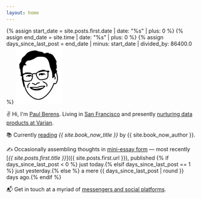 ```yaml
---
layout: home
---
```

{% assign start_date = site.posts.first.date | date: "%s" | plus: 0 %}
{% assign end_date = site.time | date: "%s" | plus: 0 %}
{% assign days_since_last_post = end_date | minus: start_date | divided_by: 86400.0 %}
<img src="/assets/images/pmb.avatar.tr.png" width="25%" height="25%">

✌ Hi, I'm [Paul Berens](/infobox/). Living in [San Francisco](/sf/) and presently [nurturing data products at Varian](/bio/).

📚 Currently [reading](/books/) *{{ site.book_now_title }}* by {{ site.book_now_author }}.

✍ Occasionally assembling thoughts in [mini-essay form](/blog/) — most recently [*{{ site.posts.first.title }}*]({{ site.posts.first.url }}), published {% if days_since_last_post < 0 %} just today.{% elsif days_since_last_post == 1 %} just yesterday.{% else %} a mere {{ days_since_last_post | round }} days ago.{% endif %}

📬 Get in touch at a myriad of [messengers and social platforms](/contact/).